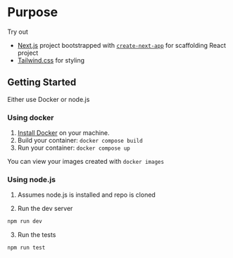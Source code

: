# Purpose

Try out

- [Next.js](https://nextjs.org/) project bootstrapped with [`create-next-app`](https://github.com/vercel/next.js/tree/canary/packages/create-next-app) for scaffolding React project
- [Tailwind.css](https://tailwindcss.com/) for styling

## Getting Started

Either use Docker or node.js

### Using docker

1. [Install Docker](https://docs.docker.com/get-docker/) on your machine.
2. Build your container: `docker compose build`
3. Run your container: `docker compose up`

You can view your images created with `docker images`

### Using node.js

1. Assumes node.js is installed and repo is cloned

2. Run the dev server

```bash
npm run dev
```

3. Run the tests

```bash
npm run test
```
